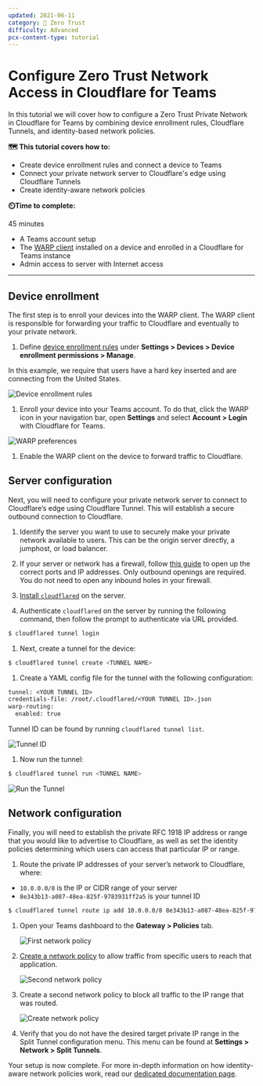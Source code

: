 ```yaml
---
updated: 2021-06-11
category: 🔐 Zero Trust
difficulty: Advanced
pcx-content-type: tutorial
---
```


# Configure Zero Trust Network Access in Cloudflare for Teams

In this tutorial we will cover how to configure a Zero Trust Private Network in Cloudflare for Teams by combining device enrollment rules, Cloudflare Tunnels, and identity-based network policies.

**🗺️ This tutorial covers how to:**

- Create device enrollment rules and connect a device to Teams
- Connect your private network server to Cloudflare's edge using Cloudflare Tunnels
- Create identity-aware network policies

**⏲️Time to complete:**

45 minutes

<Aside header="Prerequisites">

- A Teams account setup
- The [WARP client](/connections/connect-devices/warp) installed on a device and enrolled in a Cloudflare for Teams instance
- Admin access to server with Internet access

</Aside>

---

## Device enrollment

The first step is to enroll your devices into the WARP client. The WARP client is responsible for forwarding your traffic to Cloudflare and eventually to your private network.

1. Define [device enrollment rules](/connections/connect-devices/warp/warp-settings#device-enrollment-permissions) under **Settings > Devices > Device enrollment permissions > Manage**.

In this example, we require that users have a hard key inserted and are connecting from the United States.

![Device enrollment rules](../static/zero-trust-security/ztna/device-enrollment-rules.png)

1. Enroll your device into your Teams account. To do that, click the WARP icon in your navigation bar, open **Settings** and select **Account > Login** with Cloudflare for Teams.

![WARP preferences](../static/zero-trust-security/ztna/warp-preferences.png)

1. Enable the WARP client on the device to forward traffic to Cloudflare.

## Server configuration

Next, you will need to configure your private network server to connect to Cloudflare’s edge using Cloudflare Tunnel. This will establish a secure outbound connection to Cloudflare.

1. Identify the server you want to use to securely make your private network available to users. This can be the origin server directly, a jumphost, or load balancer.

1. If your server or network has a firewall, follow [this guide](/connections/connect-devices/warp/deployment/firewall) to open up the correct ports and IP addresses. Only outbound openings are required. You do not need to open any inbound holes in your firewall.

1. [Install `cloudflared`](/connections/connect-apps/install-and-setup/installation) on the server.

1. Authenticate `cloudflared` on the server by running the following command, then follow the prompt to authenticate via URL provided.

```sh
$ cloudflared tunnel login
```

1. Next, create a tunnel for the device:

```sh
$ cloudflared tunnel create <TUNNEL NAME>
```

1. Create a YAML config file for the tunnel with the following configuration:

```txt
tunnel: <YOUR TUNNEL ID>
credentials-file: /root/.cloudflared/<YOUR TUNNEL ID>.json
warp-routing:
  enabled: true
```

 <Aside>
 Tunnel ID can be found by running <code>cloudflared tunnel list</code>.

![Tunnel ID](../static/zero-trust-security/ztna/tunnel-id.png)

 </Aside>

1. Now run the tunnel:

```sh
$ cloudflared tunnel run <TUNNEL NAME>
```

![Run the Tunnel](../static/zero-trust-security/ztna/run-tunnel.png)

## Network configuration

Finally, you will need to establish the private RFC 1918 IP address or range that you would like to advertise to Cloudflare, as well as set the identity policies determining which users can access that particular IP or range.

1. Route the private IP addresses of your server’s network to Cloudflare, where:

- `10.0.0.0/8` is the IP or CIDR range of your server
- `8e343b13-a087-48ea-825f-9783931ff2a5` is your tunnel ID

```sh
$ cloudflared tunnel route ip add 10.0.0.0/8 8e343b13-a087-48ea-825f-9783931ff2a5
```

1. Open your Teams dashboard to the **Gateway > Policies** tab.

   ![First network policy](../static/zero-trust-security/ztna/first-network-policy.png)

1. [Create a network policy](/policies/filtering/network-policies) to allow traffic from specific users to reach that application.

   ![Second network policy](../static/zero-trust-security/ztna/second-network-policy.png)

1. Create a second network policy to block all traffic to the IP range that was routed.

   ![Create network policy](../static/zero-trust-security/ztna/create-network-policy.png)

1. Verify that you do not have the desired target private IP range in the Split Tunnel configuration menu. This menu can be found at **Settings > Network > Split Tunnels**.

Your setup is now complete. For more in-depth information on how identity-aware network policies work, read our [dedicated documentation page](/policies/filtering/network-policies).
